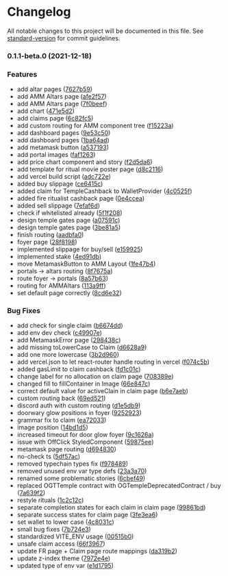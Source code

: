 # Changelog

All notable changes to this project will be documented in this file. See [standard-version](https://github.com/conventional-changelog/standard-version) for commit guidelines.

### 0.1.1-beta.0 (2021-12-18)


### Features

* add altar pages ([7627b59](https://crypto-host/TempleDAO/dapp/commit/7627b59e7d34485d0748f22e59befa82917d1efc))
* add AMM Altars page ([afe2f57](https://crypto-host/TempleDAO/dapp/commit/afe2f575923854b0cc7f1d62815554ea965d6ebe))
* add AMM Altars page ([7f0beef](https://crypto-host/TempleDAO/dapp/commit/7f0beef575c5ea7596a563b92f5eaac553edf54b))
* add chart ([471e5d2](https://crypto-host/TempleDAO/dapp/commit/471e5d233653e9220c349eb043cf7d7a24ad7e88))
* add claims page ([6c82fc5](https://crypto-host/TempleDAO/dapp/commit/6c82fc573e1b5afa523d8d8753a1f2cc95f0bf6f))
* add custom routing for AMM component tree ([f15223a](https://crypto-host/TempleDAO/dapp/commit/f15223a8e9e7e01884a9ebb9ec1297e2ae0def54))
* add dashboard pages ([9e53c50](https://crypto-host/TempleDAO/dapp/commit/9e53c50f574ae7ae17f4b447748e01face438a6a))
* add dashboard pages ([1ba64ad](https://crypto-host/TempleDAO/dapp/commit/1ba64addf37ccdbb44450fbdbdd6774a60081a8e))
* add metamask button ([a537193](https://crypto-host/TempleDAO/dapp/commit/a537193a084d34839cf49cbd4ab2e160ed81b84c))
* add portal images ([faf1263](https://crypto-host/TempleDAO/dapp/commit/faf1263927076cccd9378c400497fe4496b6d9e9))
* add price chart component and story ([f2d5da6](https://crypto-host/TempleDAO/dapp/commit/f2d5da632140fad4392fdc7a6828c0d57ee7eaad))
* add template for ritual movie poster page ([d8c2116](https://crypto-host/TempleDAO/dapp/commit/d8c211665a03430a56028000a08ceba017b1fabc))
* add vercel build script ([adc722e](https://crypto-host/TempleDAO/dapp/commit/adc722e36d5b972e627b55de7b020d52727e86e5))
* added buy slippage ([ce6415c](https://crypto-host/TempleDAO/dapp/commit/ce6415c979fa1d110a821c973baddfd1b17280ef))
* added claim for TempleCashback to WalletProvider ([4c0525f](https://crypto-host/TempleDAO/dapp/commit/4c0525f337c5f760d41e8c7f5e7fba4a558255c7))
* added fire ritualist cashback page ([0e4ccea](https://crypto-host/TempleDAO/dapp/commit/0e4cceaa66eff07434c890a3e713c16e5c8ddd3c))
* added sell slippage ([7efaf6d](https://crypto-host/TempleDAO/dapp/commit/7efaf6d02a747c11d052cce5d2ee4cebd71e1398))
* check if whitelisted already ([5f1f208](https://crypto-host/TempleDAO/dapp/commit/5f1f20849aa3b492dadaad0e04ad9e6b5b0327f5))
* design temple gates page ([a07591c](https://crypto-host/TempleDAO/dapp/commit/a07591c3832cf1b9bfc230e4f643bedaa9d32a83))
* design temple gates page ([3be81a5](https://crypto-host/TempleDAO/dapp/commit/3be81a5f2136d34a53c5640d3b622043756a85ce))
* finish routing ([aadbfa0](https://crypto-host/TempleDAO/dapp/commit/aadbfa0dfad6166e4f145b587983e5f77d79d86a))
* foyer page ([28f8198](https://crypto-host/TempleDAO/dapp/commit/28f819834b882215d515a7c616963cf69e94b293))
* implemented slippage for buy/sell ([e159925](https://crypto-host/TempleDAO/dapp/commit/e159925592b6fad4d813c2333566e9d6ad0600d4))
* implemented stake ([4ed91db](https://crypto-host/TempleDAO/dapp/commit/4ed91db8afaa88255b132cce5c0638db44d07368))
* move MetamaskButton to AMM Layout ([1fe47b4](https://crypto-host/TempleDAO/dapp/commit/1fe47b4149ef4b6666f0bccd79b6e37d0c527b63))
* portals -> altars routing ([8f7675a](https://crypto-host/TempleDAO/dapp/commit/8f7675a880aa1caea5d61992e404814eca100d08))
* route foyer -> portals ([8a57b63](https://crypto-host/TempleDAO/dapp/commit/8a57b63eb86ce6e58d309c319406ff8e53d49fc3))
* routing for AMMAltars ([113a9ff](https://crypto-host/TempleDAO/dapp/commit/113a9ff248c5eb3f01307e242725bc6ed27c3c1d))
* set default page correctly ([8cd6e32](https://crypto-host/TempleDAO/dapp/commit/8cd6e32b8289c8e35e510c166ef553dc82091c7d))


### Bug Fixes

* add check for single claim ([b6674dd](https://crypto-host/TempleDAO/dapp/commit/b6674dd7b4c1cad635f991c8bcd87bafbbea7b86))
* add env dev check ([c49907e](https://crypto-host/TempleDAO/dapp/commit/c49907e1019540dd4e3651cad947ad69779baa58))
* add MetamaskError page ([298438c](https://crypto-host/TempleDAO/dapp/commit/298438c6dc776e234a097c3edc956344ca8270d6))
* add missing toLowerCase to Claim ([d6628a9](https://crypto-host/TempleDAO/dapp/commit/d6628a960697f31f02e931c4d9d49ec99596c68f))
* add one more lowercase ([3b2d960](https://crypto-host/TempleDAO/dapp/commit/3b2d96094551d3a5eae368112a383e0f85c70208))
* add vercel.json to let react-router handle routing in vercel ([f074c5b](https://crypto-host/TempleDAO/dapp/commit/f074c5b9af12834aea0f42e2713eb4f68d142ccb))
* added gasLimit to claim cashback ([fd1c01c](https://crypto-host/TempleDAO/dapp/commit/fd1c01c79c7a9de5cc71c5d848b160721e88910f))
* change label for no allocation on claim page ([708389e](https://crypto-host/TempleDAO/dapp/commit/708389ec771825ddb19d9285058e7ecf0d2a4c66))
* changed fill to fillContainer in Image ([66e847c](https://crypto-host/TempleDAO/dapp/commit/66e847cbe58e11e794bc69f8c9eb2f7525fe1117))
* correct default value for activeClain in claim page ([b6e7aeb](https://crypto-host/TempleDAO/dapp/commit/b6e7aeb338bfc95526724e3d00c86dfadc24399f))
* custom routing back ([69ed521](https://crypto-host/TempleDAO/dapp/commit/69ed521f391c1400210e2fea7c64546eb448feef))
* discord auth with custom routing ([d1e5db9](https://crypto-host/TempleDAO/dapp/commit/d1e5db923aebf70cc59cba60f7c9d2a573081879))
* doorwary glow positions in foyer ([9252923](https://crypto-host/TempleDAO/dapp/commit/9252923df1836ef6a6a1d8900da0b79fbb8d16de))
* grammar fix to claim ([ea72033](https://crypto-host/TempleDAO/dapp/commit/ea720338e92f28a104c0d8f2cabb017daa4eece5))
* image position ([14bd1d5](https://crypto-host/TempleDAO/dapp/commit/14bd1d51721a6676e2add8ba53378a0a62e3560d))
* increased timeout for door glow foyer ([9c1626a](https://crypto-host/TempleDAO/dapp/commit/9c1626a41ad812e79c6571d9d9db0e898277539e))
* issue with OffClick StyledComponent ([59875ee](https://crypto-host/TempleDAO/dapp/commit/59875ee2e805ed6f0e28d3e9d0ffb8e767ea7410))
* metamask page routing ([d694830](https://crypto-host/TempleDAO/dapp/commit/d69483094a539675daa4d5ff5102438b8cf0ac0e))
* no-check ts ([5df57ac](https://crypto-host/TempleDAO/dapp/commit/5df57ac617f09be11803d8a1765005407259bcfb))
* removed typechain types fix ([f978489](https://crypto-host/TempleDAO/dapp/commit/f9784895c81c4cf435ec741ad3feb91bc1a4566a))
* removed unused env var type defs ([23a3a70](https://crypto-host/TempleDAO/dapp/commit/23a3a70ca1c6d2d9ecd39c2363655ad81aa1913d))
* renamed some problematic stories ([6cbef49](https://crypto-host/TempleDAO/dapp/commit/6cbef4980c81f314132f4145bc5fec21d0568b37))
* replaced OGTTemple contract with OGTempleDeprecatedContract / buy ([7a639f2](https://crypto-host/TempleDAO/dapp/commit/7a639f28024a1d2f9f9a4f6e6be1038c31a175a6))
* restyle rituals ([1c2c12c](https://crypto-host/TempleDAO/dapp/commit/1c2c12c537f23ba71d68fcdfaf9a91c5ee7ca7ac))
* separate completion states for each claim in claim page ([99861bd](https://crypto-host/TempleDAO/dapp/commit/99861bdaff7a8b67d8fd930ad93ff1acd35aec1d))
* separate success states for claim page ([3fe3ea6](https://crypto-host/TempleDAO/dapp/commit/3fe3ea64879fc5b18bff94673b17db4b0d9b7847))
* set wallet to lower case ([4c8031c](https://crypto-host/TempleDAO/dapp/commit/4c8031c1c861263a57869db2e78b3cb85e4beab3))
* small bug fixes ([7b724e3](https://crypto-host/TempleDAO/dapp/commit/7b724e3120e8afbbcf116acee9b2795e129142af))
* standardized VITE_ENV usage ([00515b0](https://crypto-host/TempleDAO/dapp/commit/00515b0f3a514aafa19789fcc1c644ba8564bf07))
* unsafe claim access ([66f3967](https://crypto-host/TempleDAO/dapp/commit/66f396737515f14ffdb99d7c1972b7f36f5255bc))
* update FR page + Claim page route mappings ([da319b2](https://crypto-host/TempleDAO/dapp/commit/da319b28a2fd6d9470675ce765071c70b0553542))
* update z-index theme ([7972e4e](https://crypto-host/TempleDAO/dapp/commit/7972e4e958d6be145704cdce0b58da01f76effac))
* updated type of env var ([e1d1795](https://crypto-host/TempleDAO/dapp/commit/e1d1795a198f7b6f3ee5f2710c4cc213c9ee4a99))
